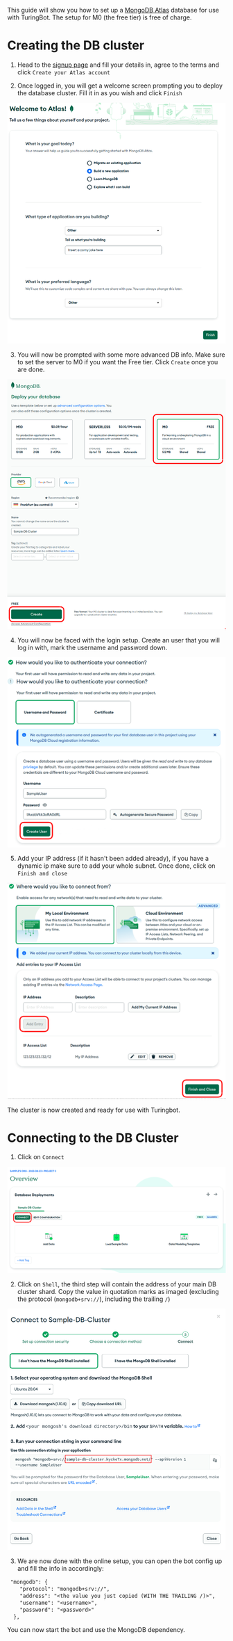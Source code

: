 This guide will show you how to set up a [MongoDB Atlas](https://www.mongodb.com/atlas/database) database for use with TuringBot. The setup for M0 (the free tier) is free of charge.

# Creating the DB cluster

1) Head to the [signup page](https://www.mongodb.com/cloud/atlas/register) and fill your details in, agree to the terms and click `Create your Atlas account`

2) Once logged in, you will get a welcome screen prompting you to deploy the database cluster. Fill it in as you wish and click `Finish` <br>

![image](../assets/mongodb_atlas/MongoDB_Asset-1.png)

3) You will now be prompted with some more advanced DB info. Make sure to set the server to M0 if you want the Free tier. Click `Create` once you are done. <br>

![image](../assets/mongodb_atlas/MongoDB_Asset-2.png)

4) You will now be faced with the login setup. Create an user that you will log in with, mark the username and password down. <br>

![image](../assets/mongodb_atlas/MongoDB_Asset-3.png)


5) Add your IP address (if it hasn't been added already), if you have a dynamic ip make sure to add your whole subnet. Once done, click on `Finish and close`

![image](../assets/mongodb_atlas/MongoDB_Asset-4.png)

The cluster is now created and ready for use with Turingbot.

# Connecting to the DB Cluster

1) Click on `Connect` <br>

![image](../assets/mongodb_atlas/MongoDB_Asset-5.png)

2) Click on `Shell`, the third step will contain the address of your main DB cluster shard. Copy the value in quotation marks as imaged (excluding the protocol (`mongodb+srv://`), including the trailing `/`) <br>

![image](../assets/mongodb_atlas/MongoDB_Asset-6.png)

3) We are now done with the online setup, you can open the bot config up and fill the info in accordingly:

```jsonc
 "mongodb": {
    "protocol": "mongodb+srv://",
    "address": "<the value you just copied (WITH THE TRAILING /)>",
    "username": "<username>",
    "password": "<password>"
  },
```

You can now start the bot and use the MongoDB dependency.


[//]: # (All credentials used in this guide have been invalidated before pushing.)
